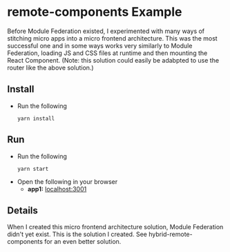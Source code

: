 # remote-components Example

Before Module Federation existed, I experimented with many ways of stitching micro apps into a micro frontend architecture. This was the most successful one and in some ways works very similarly to Module Federation, loading JS and CSS files at runtime and then mounting the React Component. (Note: this solution could easily be adabpted to use the router like the above solution.)

## Install

- Run the following 
  ```
  yarn install
  ```

## Run

- Run the following  
  ```
  yarn start
  ```
- Open the following in your browser
  - **app1:** [localhost:3001](http://localhost:3001/)

## Details

When I created this micro frontend architecture solution, Module Federation didn't yet exist. This is the solution I created. See hybrid-remote-components for an even better solution.

